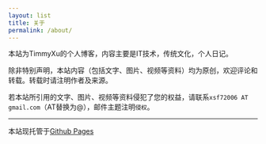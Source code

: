 ```yaml
---
layout: list
title: 关于
permalink: /about/
---
```


本站为TimmyXu的个人博客，内容主要是IT技术，传统文化，个人日记。

除非特别声明，本站内容（包括文字、图片、视频等资料）均为原创，欢迎评论和转载。转载时请注明作者及来源。

若本站所引用的文字、图片、视频等资料侵犯了您的权益，请联系`xsf72006 AT gmail.com`（AT替换为@），邮件主题注明`侵权`。

------
<!--**AD: 本站托管于[DigitalOcean](https://www.digitalocean.com)VPS服务提供商，[点击此处](https://www.digitalocean.com/?refcode=1be78592eb04)购买，即可免费获得$10USD优惠。-->
本站现托管于[Github Pages](https://pages.github.com)